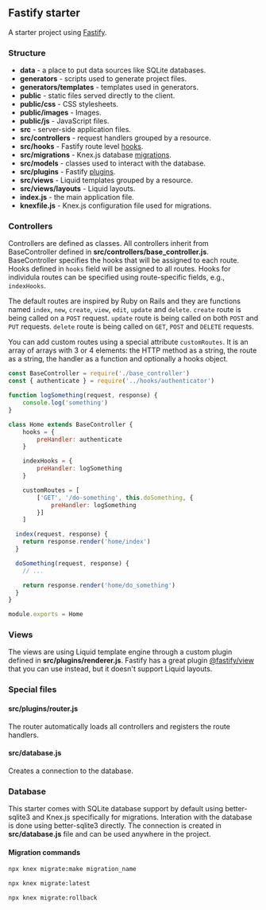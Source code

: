 ## Fastify starter

A starter project using [Fastify](https://fastify.dev/).

### Structure

- **data** - a place to put data sources like SQLite databases.
- **generators** - scripts used to generate project files.
- **generators/templates** - templates used in generators.
- **public** - static files served directly to the client.
- **public/css** - CSS stylesheets.
- **public/images** - Images.
- **public/js** - JavaScript files.
- **src** - server-side application files.
- **src/controllers** - request handlers grouped by a resource.
- **src/hooks** - Fastify route level
  [hooks](https://fastify.dev/docs/latest/Reference/Hooks/#route-level-hooks).
- **src/migrations** - Knex.js database
  [migrations](https://knexjs.org/guide/migrations.html).
- **src/models** - classes used to interact with the database.
- **src/plugins** - Fastify
  [plugins](https://fastify.dev/docs/latest/Guides/Plugins-Guide/).
- **src/views** - Liquid templates grouped by a resource.
- **src/views/layouts** - Liquid layouts.
- **index.js** - the main application file.
- **knexfile.js** - Knex.js configuration file used for migrations.

### Controllers

Controllers are defined as classes. All controllers inherit from BaseController
defined in **src/controllers/base_controller.js**. BaseController specifies the
hooks that will be assigned to each route. Hooks defined in `hooks` field will
be assigned to all routes. Hooks for individula routes can be specified using
route-specific fields, e.g., `indexHooks`.

The default routes are inspired by Ruby on Rails and they are functions named
`index`, `new`, `create`, `view`, `edit`, `update` and `delete`. `create` route
is being called on a `POST` request. `update` route is being called on both
`POST` and `PUT` requests. `delete` route is being called on `GET`, `POST` and
`DELETE` requests.

You can add custom routes using a special attribute `customRoutes`. It is an
array of arrays with 3 or 4 elements: the HTTP method as a string, the route as
a string, the handler as a function and optionally a hooks object.

```js
const BaseController = require('./base_controller')
const { authenticate } = require('../hooks/authenticator')

function logSomething(request, response) {
	console.log('something')
}

class Home extends BaseController {
	hooks = {
		preHandler: authenticate
	}

	indexHooks = {
		preHandler: logSomething
	}

	customRoutes = [
		['GET', '/do-something', this.doSomething, {
			preHandler: logSomething
		}]
	]

  index(request, response) {
    return response.render('home/index')
  }

  doSomething(request, response) {
  	// ...

  	return response.render('home/do_something')
  }
}

module.exports = Home
```

### Views

The views are using Liquid template engine through a custom plugin defined in
**src/plugins/renderer.js**. Fastify has a great plugin
[@fastify/view](https://github.com/fastify/point-of-view) that you can use
instead, but it doesn't support Liquid layouts.

### Special files

#### src/plugins/router.js

The router automatically loads all controllers and registers the route handlers.

#### src/database.js

Creates a connection to the database.

### Database

This starter comes with SQLite database support by default using better-sqlite3
and Knex.js specifically for migrations. Interation with the database is done
using better-sqlite3 directly. The connection is created in **src/database.js**
file and can be used anywhere in the project.

#### Migration commands

```bash
npx knex migrate:make migration_name

npx knex migrate:latest

npx knex migrate:rollback
```
